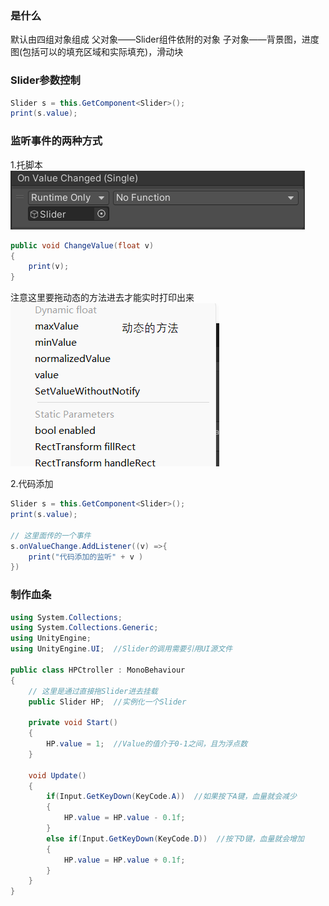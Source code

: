 ### 是什么

默认由四组对象组成
父对象——Slider组件依附的对象
子对象——背景图，进度图(包括可以的填充区域和实际填充)，滑动块


### Slider参数控制

```C#
Slider s = this.GetComponent<Slider>();
print(s.value);
```

### 监听事件的两种方式
1.托脚本
![](../../../../img/beishang20250118130318380.png)
```C#
public void ChangeValue(float v)
{
	print(v);
}
```
注意这里要拖动态的方法进去才能实时打印出来
![](../../../../img/beishang20250118130118616.png)

2.代码添加
```C#
Slider s = this.GetComponent<Slider>();
print(s.value);

// 这里面传的一个事件
s.onValueChange.AddListener((v) =>{
	print("代码添加的监听" + v )
})
```

### 制作血条
```C#
using System.Collections;
using System.Collections.Generic;
using UnityEngine;
using UnityEngine.UI;  //Slider的调用需要引用UI源文件

public class HPCtroller : MonoBehaviour
{
	// 这里是通过直接拖Slider进去挂载
    public Slider HP;  //实例化一个Slider

    private void Start()
    {
        HP.value = 1;  //Value的值介于0-1之间，且为浮点数
    }

    void Update()
    {
        if(Input.GetKeyDown(KeyCode.A))  //如果按下A键，血量就会减少
        {
            HP.value = HP.value - 0.1f;  
        }
        else if(Input.GetKeyDown(KeyCode.D))  //按下D键，血量就会增加
        {
            HP.value = HP.value + 0.1f;
        }
    }
}
```